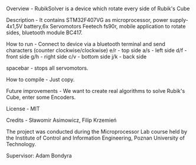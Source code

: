 Overview - RubikSolver is a device which rotate every side of Rubik's Cube

Description - It contains STM32F407VG as microprocessor, power supply-4x1,5V battery,6x Servomotors Feetech fs90r, mobile application to rotate sides, bluetooth module BC417.

How to run - Connect to device via a bluetooth terminal and send characters 
(counter clockwise/clockwise)
e/r - top side
a/s - left side
d/f - front side
g/h - right side
c/v - bottom side
j/k - back side

spacebar - stops all servomotors.

How to compile - Just copy.

Future improvements - We want to create real algorithms to solve Rubik's Cube, enter some Encoders.

License - MIT

Credits - Sławomir Asimowicz, Filip Krzemień

The project was conducted during the Microprocessor Lab course held by the Institute of Control and Information Engineering, Poznan University of Technology.

Supervisor: Adam Bondyra
